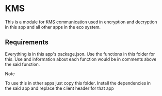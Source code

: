 # KMS

This is a module for KMS communication used in encryption and decryption in this app and all other apps in the eco system.

## Requirements 

Everything is in this app's package.json.
Use the functions in this folder for this. Use and information about each function would be in 
comments above the said function.

>[!NOTE]
>
> To use this in other apps just copy this folder. Install the dependencies in the said app and replace the client header for that app